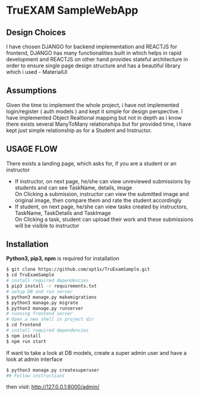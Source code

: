 # TruEXAM SampleWebApp

## Design Choices  

I have chosen DJANGO for backend implementation and REACTJS for frontend, DJANGO has many functionalities built in which helps in rapid development and REACTJS on other hand provides stateful architecture in order to ensure single page design structure and has a beautiful library which i used - MaterialUI

## Assumptions

Given the time to implement the whole project, i have not implemented login/register ( auth models ) and kept it simple for design perspective. I have implemented Object Realtional mapping but not in depth as i know there exists several ManyToMany relationships but for provided time, i have kept just simple relationship as for a Student and Instructor.

## USAGE FLOW

There exists a landing page, which asks for, if you are a student or an instructor  
- If instructor, on next page, he/she can view unreviewed submissions by students and can see TaskName, details, image  
  On Clicking a submission, instructor can view the submitted image and original image, then compare them and rate the student accordingly
- If student, on next page, he/she can view tasks created by instructors, TaskName, TaskDetails and TaskImage  
  On Clicking a task, student can upload their work and these submissions will be visible to instructor

## Installation

**Python3, pip3, npm** is required for installation
```bash
$ git clone https://github.com/xpt1x/TruExamSample.git
$ cd TruExamSample
# install required dependencies
$ pip3 install -r requirements.txt
# setup DB and run server
$ python3 manage.py makemigrations
$ python3 manage.py migrate
$ python3 manage.py runserver
# running frontend server
# Open a new shell in project dir
$ cd frontend
# install required dependencies
$ npm install
$ npm run start
```  

If want to take a look at DB models, create a super admin user and have a look at admin interface
```bash
$ python3 manage.py createsuperuser
## Follow instructions
```
then visit: http://127.0.0.1:8000/admin/

